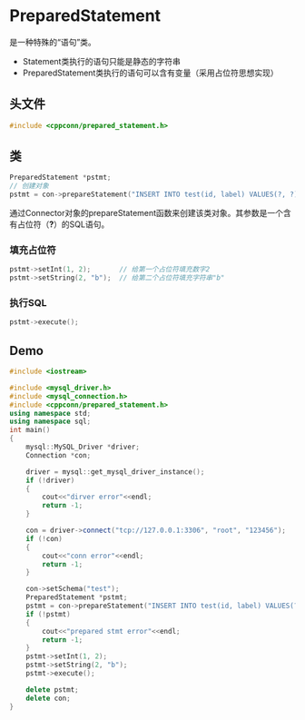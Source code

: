 PreparedStatement
=================
是一种特殊的“语句”类。
- Statement类执行的语句只能是静态的字符串 
- PreparedStatement类执行的语句可以含有变量（采用占位符思想实现）

## 头文件
```cpp
#include <cppconn/prepared_statement.h>
```
## 类
```cpp
PreparedStatement *pstmt;
// 创建对象
pstmt = con->prepareStatement("INSERT INTO test(id, label) VALUES(?, ?)");
```
通过Connector对象的prepareStatement函数来创建该类对象。其参数是一个含有占位符（**?**）的SQL语句。
### 填充占位符
```cpp
pstmt->setInt(1, 2);       // 给第一个占位符填充数字2
pstmt->setString(2, "b");  // 给第二个占位符填充字符串"b"
```
### 执行SQL
```cpp
pstmt->execute();
```

## Demo
```cpp
#include <iostream>

#include <mysql_driver.h>
#include <mysql_connection.h>
#include <cppconn/prepared_statement.h>
using namespace std;
using namespace sql;
int main()
{
    mysql::MySQL_Driver *driver;
    Connection *con;

    driver = mysql::get_mysql_driver_instance();
    if (!driver)
    {
        cout<<"dirver error"<<endl;
        return -1;
    }

    con = driver->connect("tcp://127.0.0.1:3306", "root", "123456");
    if (!con)
    {
        cout<<"conn error"<<endl;
        return -1;
    }

    con->setSchema("test");
    PreparedStatement *pstmt;
    pstmt = con->prepareStatement("INSERT INTO test(id, label) VALUES(?, ?)");
    if (!pstmt)
    {
        cout<<"prepared stmt error"<<endl;
        return -1;
    }
    pstmt->setInt(1, 2);
    pstmt->setString(2, "b");
    pstmt->execute();

    delete pstmt;
    delete con;
}
```
